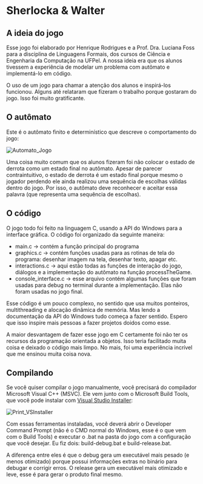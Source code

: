 # Sherlocka & Walter
## A ideia do jogo
Esse jogo foi elaborado por Henrique Rodrigues e a Prof. Dra. Luciana Foss para a disciplina de Linguagens Formais, dos cursos de Ciência e Engenharia da Computação na UFPel. A nossa ideia era que os alunos tivessem a experiência de modelar um problema com autômato e implementá-lo em código.

O uso de um jogo para chamar a atenção dos alunos e inspirá-los funcionou. Alguns até relataram que fizeram o trabalho porque gostaram do jogo. Isso foi muito gratificante.

## O autômato
Este é o autômato finito e determinístico que descreve o comportamento do jogo:

![Automato_Jogo](https://github.com/Equiel-1703/joguinho-automatos/assets/96885946/a4f81e2f-6303-42f7-80cc-e726c9d70b44)

Uma coisa muito comum que os alunos fizeram foi não colocar o estado de derrota como um estado final no autômato. Apesar de parecer contraintuitivo, o estado de derrota é um estado final porque mesmo o jogador perdendo ele ainda realizou uma sequência de escolhas válidas dentro do jogo. Por isso, o autômato deve reconhecer e aceitar essa palavra (que representa uma sequência de escolhas).

## O código
O jogo todo foi feito na linguagem C, usando a API do Windows para a interface gráfica. O código foi organizado da seguinte maneira:
* main.c -> contém a função principal do programa
* graphics.c -> contém funções usadas para as rotinas de tela do programa: desenhar imagem na tela, desenhar texto, apagar etc.
* interactions.c -> aqui estão todas as funções de interação do jogo, diálogos e a implementação do autômato na função processTheGame.
* console_interface.c -> esse arquivo contém algumas funções que foram usadas para debug no terminal durante a implementação. Elas não foram usadas no jogo final.

Esse código é um pouco complexo, no sentido que usa muitos ponteiros, multithreading e alocação dinâmica de memória. Mas lendo a documentação da API do Windows tudo começa a fazer sentido. Espero que isso inspire mais pessoas a fazer projetos doidos como esse.

A maior desvantagem de fazer esse jogo em C certamente foi não ter os recursos da programação orientada a objetos. Isso teria facilitado muita coisa e deixado o código mais limpo. No mais, foi uma experiência incrível que me ensinou muita coisa nova.

## Compilando
Se você quiser compilar o jogo manualmente, você precisará do compilador Microsoft Visual C++ (MSVC). Ele vem junto com o Microsoft Build Tools, que você pode instalar com [Visual Studio Installer](https://visualstudio.microsoft.com/downloads/):

![Print_VSInstaller](https://github.com/Equiel-1703/joguinho-automatos/assets/96885946/648c8515-a3b8-4e8e-8577-0ee944ebb67f)

Com essas ferramentas instaladas, você deverá abrir o Developer Command Prompt (não é o CMD normal do Windows, esse é o que vem com o Build Tools) e executar o .bat na pasta do jogo com a configuração que você desejar. Eu fiz dois: build-debug.bat e build-release.bat.

A diferença entre eles é que o debug gera um executável mais pesado (e menos otimizado) porque possui informações extras no binário para debugar e corrigir erros. O release gera um executável mais otimizado e leve, esse é para gerar o produto final mesmo.
